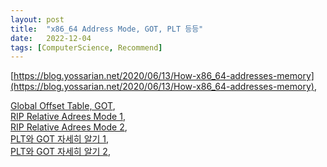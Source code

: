 ```yaml
---
layout: post
title:  "x86_64 Address Mode, GOT, PLT 등등"
date:   2022-12-04
tags: [ComputerScience, Recommend]
---            
```


[https://blog.yossarian.net/2020/06/13/How-x86_64-addresses-memory](https://blog.yossarian.net/2020/06/13/How-x86_64-addresses-memory),         
                     
                 
[Global Offset Table, GOT](https://en.wikipedia.org/wiki/Global_Offset_Table),                 
[RIP Relative Adrees Mode 1](https://stackoverflow.com/a/66713969),                
[RIP Relative Adrees Mode 2](https://stackoverflow.com/a/54747788),         
[PLT와 GOT 자세히 알기 1](https://bpsecblog.wordpress.com/2016/03/07/about_got_plt_1/),          
[PLT와 GOT 자세히 알기 2](https://bpsecblog.wordpress.com/2016/03/09/about_got_plt_2/),          
